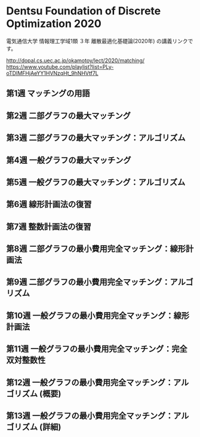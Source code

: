 # Dentsu Foundation of Discrete Optimization 2020

電気通信大学 情報理工学域1類 ３年 離散最適化基礎論(2020年) の講義リンクです。  

http://dopal.cs.uec.ac.jp/okamotoy/lect/2020/matching/  
https://www.youtube.com/playlist?list=PLy-oTDIMFHjAeYY1HVNzqHt_9hNHVtf7L  


## 第1週 マッチングの用語


## 第2週 二部グラフの最大マッチング


## 第3週 二部グラフの最大マッチング：アルゴリズム


## 第4週 一般グラフの最大マッチング


## 第5週 一般グラフの最大マッチング：アルゴリズム


## 第6週 線形計画法の復習


## 第7週 整数計画法の復習


## 第8週 二部グラフの最小費用完全マッチング：線形計画法


## 第9週 二部グラフの最小費用完全マッチング：アルゴリズム


## 第10週 一般グラフの最小費用完全マッチング：線形計画法


## 第11週 一般グラフの最小費用完全マッチング：完全双対整数性


## 第12週 一般グラフの最小費用完全マッチング：アルゴリズム (概要)


## 第13週 一般グラフの最小費用完全マッチング：アルゴリズム (詳細) 

